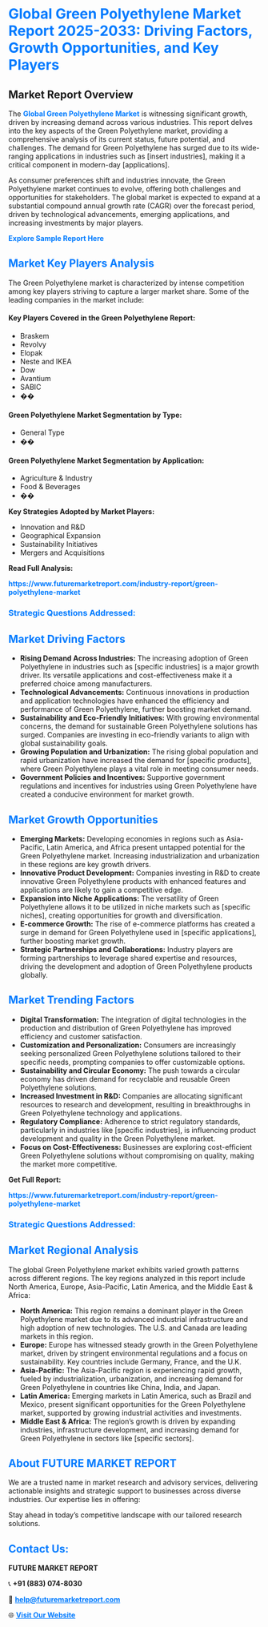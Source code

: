 <h1 style="color: #007BFF;">Global Green Polyethylene Market Report 2025-2033: Driving Factors, Growth Opportunities, and Key Players</h1>

<section id="overview">
<h2>Market Report Overview</h2>
<p>The <a href="https://www.futuremarketreport.com/industry-report/green-polyethylene-market" style="color: #007BFF; text-decoration: none;"><strong>Global Green Polyethylene Market</strong></a> is witnessing significant growth, driven by increasing demand across various industries. This report delves into the key aspects of the Green Polyethylene market, providing a comprehensive analysis of its current status, future potential, and challenges. The demand for Green Polyethylene has surged due to its wide-ranging applications in industries such as [insert industries], making it a critical component in modern-day [applications].</p>
<p>As consumer preferences shift and industries innovate, the Green Polyethylene market continues to evolve, offering both challenges and opportunities for stakeholders. The global market is expected to expand at a substantial compound annual growth rate (CAGR) over the forecast period, driven by technological advancements, emerging applications, and increasing investments by major players.</p>
</section>

<section id="overview">
<p><a href="https://www.futuremarketreport.com/request-sample/reportId=116856" style="color: #007BFF; text-decoration: none;"><strong>Explore Sample Report Here</strong></a></p>
</section>

<section id="key-players">
<h2 style="color: #007BFF;">Market Key Players Analysis</h2>
<p>The Green Polyethylene market is characterized by intense competition among key players striving to capture a larger market share. Some of the leading companies in the market include:</p>
<h4>Key Players Covered in the Green Polyethylene Report:</h4>
<ul><li>Braskem</li><li>Revolvy</li><li>Elopak</li><li>Neste and IKEA</li><li>Dow</li><li>Avantium</li><li>SABIC</li><li>��</li></ul>
<h4>Green Polyethylene Market Segmentation by Type:</h4>
<ul><li>General Type</li><li>��</li></ul>

<h4>Green Polyethylene Market Segmentation by Application:</h4>
<ul><li>Agriculture &amp; Industry</li><li>Food &amp; Beverages</li><li>��</li></ul>
<p><strong>Key Strategies Adopted by Market Players:</strong></p>
<ul>
<li>Innovation and R&D</li>
<li>Geographical Expansion</li>
<li>Sustainability Initiatives</li>
<li>Mergers and Acquisitions</li>
</ul>
</section>

<section>
<p><strong>Read Full Analysis: </strong></p><a href="https://www.futuremarketreport.com/industry-report/green-polyethylene-market" style="color: #007BFF; text-decoration: none;"><strong>https://www.futuremarketreport.com/industry-report/green-polyethylene-market</strong></a>
<h3 style="color: #007BFF;">Strategic Questions Addressed:</h3>
</section>

<section id="driving-factors">
<h2 style="color: #007BFF;">Market Driving Factors</h2>
<ul>
<li><strong>Rising Demand Across Industries:</strong> The increasing adoption of Green Polyethylene in industries such as [specific industries] is a major growth driver. Its versatile applications and cost-effectiveness make it a preferred choice among manufacturers.</li>
<li><strong>Technological Advancements:</strong> Continuous innovations in production and application technologies have enhanced the efficiency and performance of Green Polyethylene, further boosting market demand.</li>
<li><strong>Sustainability and Eco-Friendly Initiatives:</strong> With growing environmental concerns, the demand for sustainable Green Polyethylene solutions has surged. Companies are investing in eco-friendly variants to align with global sustainability goals.</li>
<li><strong>Growing Population and Urbanization:</strong> The rising global population and rapid urbanization have increased the demand for [specific products], where Green Polyethylene plays a vital role in meeting consumer needs.</li>
<li><strong>Government Policies and Incentives:</strong> Supportive government regulations and incentives for industries using Green Polyethylene have created a conducive environment for market growth.</li>
</ul>
</section>

<section id="growth-opportunities">
<h2 style="color: #007BFF;">Market Growth Opportunities</h2>
<ul>
<li><strong>Emerging Markets:</strong> Developing economies in regions such as Asia-Pacific, Latin America, and Africa present untapped potential for the Green Polyethylene market. Increasing industrialization and urbanization in these regions are key growth drivers.</li>
<li><strong>Innovative Product Development:</strong> Companies investing in R&D to create innovative Green Polyethylene products with enhanced features and applications are likely to gain a competitive edge.</li>
<li><strong>Expansion into Niche Applications:</strong> The versatility of Green Polyethylene allows it to be utilized in niche markets such as [specific niches], creating opportunities for growth and diversification.</li>
<li><strong>E-commerce Growth:</strong> The rise of e-commerce platforms has created a surge in demand for Green Polyethylene used in [specific applications], further boosting market growth.</li>
<li><strong>Strategic Partnerships and Collaborations:</strong> Industry players are forming partnerships to leverage shared expertise and resources, driving the development and adoption of Green Polyethylene products globally.</li>
</ul>
</section>

<section id="trending-factors">
<h2 style="color: #007BFF;">Market Trending Factors</h2>
<ul>
<li><strong>Digital Transformation:</strong> The integration of digital technologies in the production and distribution of Green Polyethylene has improved efficiency and customer satisfaction.</li>
<li><strong>Customization and Personalization:</strong> Consumers are increasingly seeking personalized Green Polyethylene solutions tailored to their specific needs, prompting companies to offer customizable options.</li>
<li><strong>Sustainability and Circular Economy:</strong> The push towards a circular economy has driven demand for recyclable and reusable Green Polyethylene solutions.</li>
<li><strong>Increased Investment in R&D:</strong> Companies are allocating significant resources to research and development, resulting in breakthroughs in Green Polyethylene technology and applications.</li>
<li><strong>Regulatory Compliance:</strong> Adherence to strict regulatory standards, particularly in industries like [specific industries], is influencing product development and quality in the Green Polyethylene market.</li>
<li><strong>Focus on Cost-Effectiveness:</strong> Businesses are exploring cost-efficient Green Polyethylene solutions without compromising on quality, making the market more competitive.</li>
</ul>
</section>

<section>
<p><strong>Get Full Report: </strong></p><a href="https://www.futuremarketreport.com/industry-report/green-polyethylene-market" style="color: #007BFF; text-decoration: none;"><strong>https://www.futuremarketreport.com/industry-report/green-polyethylene-market</strong></a>
<h3 style="color: #007BFF;">Strategic Questions Addressed:</h3>
</section>


<section id="regional-analysis">
<h2 style="color: #007BFF;">Market Regional Analysis</h2>
<p>The global Green Polyethylene market exhibits varied growth patterns across different regions. The key regions analyzed in this report include North America, Europe, Asia-Pacific, Latin America, and the Middle East & Africa:</p>
<ul>
<li><strong>North America:</strong> This region remains a dominant player in the Green Polyethylene market due to its advanced industrial infrastructure and high adoption of new technologies. The U.S. and Canada are leading markets in this region.</li>
<li><strong>Europe:</strong> Europe has witnessed steady growth in the Green Polyethylene market, driven by stringent environmental regulations and a focus on sustainability. Key countries include Germany, France, and the U.K.</li>
<li><strong>Asia-Pacific:</strong> The Asia-Pacific region is experiencing rapid growth, fueled by industrialization, urbanization, and increasing demand for Green Polyethylene in countries like China, India, and Japan.</li>
<li><strong>Latin America:</strong> Emerging markets in Latin America, such as Brazil and Mexico, present significant opportunities for the Green Polyethylene market, supported by growing industrial activities and investments.</li>
<li><strong>Middle East & Africa:</strong> The region’s growth is driven by expanding industries, infrastructure development, and increasing demand for Green Polyethylene in sectors like [specific sectors].</li>
</ul>
</section>

<footer>
<h2 style="color: #007BFF;">About FUTURE MARKET REPORT</h2>
<p>We are a trusted name in market research and advisory services, delivering actionable insights and strategic support to businesses across diverse industries. Our expertise lies in offering:</p>

<p>Stay ahead in today’s competitive landscape with our tailored research solutions.</p>

<h2 style="color: #007BFF;">Contact Us:</h2>
<p><strong>FUTURE MARKET REPORT</strong></p>
<p>📞 <strong>+91 (883) 074-8030</strong></p>
<p>📧 <strong><a href="mailto:help@futuremarketreport.com" style="color: #007BFF;">help@futuremarketreport.com</a></strong></p>
<p>🌐 <strong><a href="https://www.futuremarketreport.com/" style="color: #007BFF;">Visit Our Website</a></strong></p>
</footer>